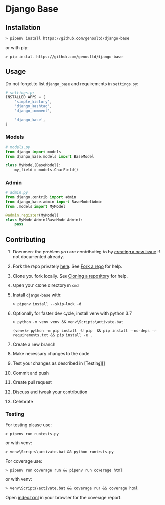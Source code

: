 # Django Base

## Installation

~~~
> pipenv install https://github.com/genosltd/django-base
~~~

or with pip:

~~~
> pip install https://github.com/genosltd/django-base
~~~

## Usage

Do not forget to list `django_base` and requirements in `settings.py`:

~~~python
# settings.py
INSTALLED_APPS = [
    'simple_history',
    'django_hashtag',
    'django_comment',

    'django_base',
]
~~~

### Models

~~~python
# models.py
from django import models
from django_base.models import BaseModel

class MyModel(BaseModel):
    my_field = models.CharField()
~~~

### Admin

~~~python
# admin.py
from django.contrib import admin
from django_base.admin import BaseModelAdmin
from .models import MyModel

@admin.register(MyModel)
class MyModelAdmin(BaseModelAdmin):
    pass
~~~

## Contributing

1. Document the problem you are contributing to by [creating a new issue][new-issue] if not documented already.
1. Fork the repo privately [here][fork]. See [Fork a repo][fork-a-repo] for help.
1. Clone you fork locally. See [Cloning a repository][clone-a-repo] for help.
1. Open your clone directory in `cmd`
1. Install `django-base` with:

    ~~~
    > pipenv install --skip-lock -d
    ~~~

1. Optionally for faster dev cycle, install venv with python 3.7:

    ~~~
    > python -m venv venv && venv\Scripts\activate.bat

    (venv)> python -m pip install -U pip  && pip install --no-deps -r requirements.txt && pip install -e .
    ~~~

1. Create a new branch
1. Make necessary changes to the code
1. Test your changes as described in [Testing][]
1. Commit and push
1. Create pull request
1. Discuss and tweak your contribution
1. Celebrate

### Testing

For testing please use:

~~~
> pipenv run runtests.py
~~~

or with venv:

~~~
> venv\Scripts\activate.bat && python runtests.py
~~~

For coverage use:

~~~
> pipenv run coverage run && pipenv run coverage html
~~~

or with venv:

~~~
> venv\Scripts\activate.bat && coverage run && coverage html
~~~

Open [index.html](.\htmlcov\index.html]) in your browser for the coverage report.

[new-issue]: https://github.com/genosltd/django-base/issues/new
[fork]: https://github.com/genosltd/django-base/fork
[fork-a-repo]: https://docs.github.com/en/get-started/quickstart/fork-a-repo
[clone-a-repo]: https://docs.github.com/en/repositories/creating-and-managing-repositories/cloning-a-repository
